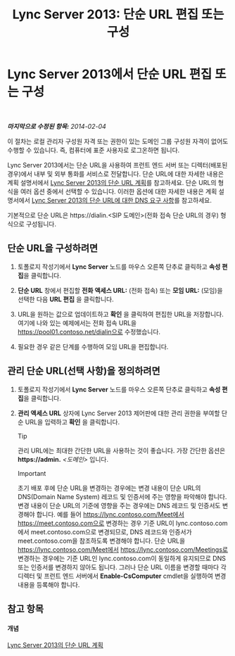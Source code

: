 ﻿---
title: 'Lync Server 2013: 단순 URL 편집 또는 구성'
TOCTitle: 단순 URL 편집 또는 구성
ms:assetid: 0008aeea-4ae9-4e36-83cd-ef7ff7b6e128
ms:mtpsurl: https://technet.microsoft.com/ko-kr/library/Gg398063(v=OCS.15)
ms:contentKeyID: 49302600
ms.date: 08/10/2015
mtps_version: v=OCS.15
ms.translationtype: HT
---

# Lync Server 2013에서 단순 URL 편집 또는 구성

 

_**마지막으로 수정된 항목:** 2014-02-04_

이 절차는 로컬 관리자 구성원 자격 또는 권한이 있는 도메인 그룹 구성원 자격이 없어도 수행할 수 있습니다. 즉, 컴퓨터에 표준 사용자로 로그온하면 됩니다.

Lync Server 2013에서는 단순 URL을 사용하여 프런트 엔드 서버 또는 디렉터(배포된 경우)에서 내부 및 외부 통화를 서비스로 전달합니다. 단순 URL에 대한 자세한 내용은 계획 설명서에서 [Lync Server 2013의 단순 URL 계획](lync-server-2013-planning-for-simple-urls.md)를 참고하세요. 단순 URL의 형식을 여러 옵션 중에서 선택할 수 있습니다. 이러한 옵션에 대한 자세한 내용은 계획 설명서에서 [Lync Server 2013의 단순 URL에 대한 DNS 요구 사항](lync-server-2013-dns-requirements-for-simple-urls.md)를 참고하세요.

기본적으로 단순 URL은 https://dialin.\<SIP 도메인\>(전화 접속 단순 URL의 경우) 형식으로 구성됩니다.

## 단순 URL을 구성하려면

1.  토폴로지 작성기에서 **Lync Server** 노드를 마우스 오른쪽 단추로 클릭하고 **속성 편집**을 클릭합니다.

2.  **단순 URL** 창에서 편집할 **전화 액세스 URL:** (전화 접속) 또는 **모임 URL:** (모임)을 선택한 다음 **URL 편집** 을 클릭합니다.

3.  URL을 원하는 값으로 업데이트하고 **확인** 을 클릭하여 편집한 URL을 저장합니다. 여기에 나와 있는 예제에서는 전화 접속 URL을 https://pool01.contoso.net/dialin으로 수정했습니다.

4.  필요한 경우 같은 단계를 수행하여 모임 URL을 편집합니다.

## 관리 단순 URL(선택 사항)을 정의하려면

1.  토폴로지 작성기에서 **Lync Server** 노드를 마우스 오른쪽 단추로 클릭하고 **속성 편집**을 클릭합니다.

2.  **관리 액세스 URL** 상자에 Lync Server 2013 제어판에 대한 관리 권한을 부여할 단순 URL을 입력하고 **확인** 을 클릭합니다.
    

    > [!TIP]
    > 관리 URL에는 최대한 간단한 URL을 사용하는 것이 좋습니다. 가장 간단한 옵션은 <STRONG>https://admin.</STRONG> <EM>&lt;도메인&gt;</EM> 입니다.

    

    > [!IMPORTANT]
    > 초기 배포 후에 단순 URL을 변경하는 경우에는 변경 내용이 단순 URL의 DNS(Domain Name System) 레코드 및 인증서에 주는 영향을 파악해야 합니다. 변경 내용이 단순 URL의 기준에 영향을 주는 경우에는 DNS 레코드 및 인증서도 변경해야 합니다. 예를 들어 https://lync.contoso.com/Meet에서 https://meet.contoso.com으로 변경하는 경우 기준 URL이 lync.contoso.com에서 meet.contoso.com으로 변경되므로, DNS 레코드와 인증서가 meet.contoso.com을 참조하도록 변경해야 합니다. 단순 URL을 https://lync.contoso.com/Meet에서 https://lync.contoso.com/Meetings로 변경하는 경우에는 기준 URL인 lync.contoso.com이 동일하게 유지되므로 DNS 또는 인증서를 변경하지 않아도 됩니다. 그러나 단순 URL 이름을 변경할 때마다 각 디렉터 및 프런트 엔드 서버에서 <STRONG>Enable-CsComputer</STRONG> cmdlet을 실행하여 변경 내용을 등록해야 합니다.



## 참고 항목

#### 개념

[Lync Server 2013의 단순 URL 계획](lync-server-2013-planning-for-simple-urls.md)

